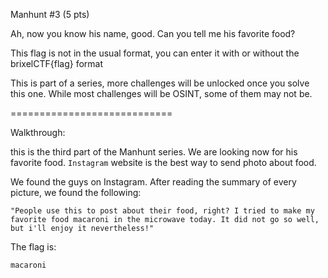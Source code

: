  Manhunt #3 (5 pts)

Ah, now you know his name, good. Can you tell me his favorite food?

This flag is not in the usual format, you can enter it with or without the brixelCTF{flag} format

This is part of a series, more challenges will be unlocked once you solve this one. While most challenges will be OSINT, some of them may not be.


============================

Walkthrough:

this is the third part of the Manhunt series. We are looking now for his favorite food. `Instagram` website is the best way to send photo about food.

We found the guys on Instagram. After reading the summary of every picture, we found the following:
```
"People use this to post about their food, right? I tried to make my favorite food macaroni in the microwave today. It did not go so well, but i'll enjoy it nevertheless!"
```

The flag is:
```
macaroni
```
